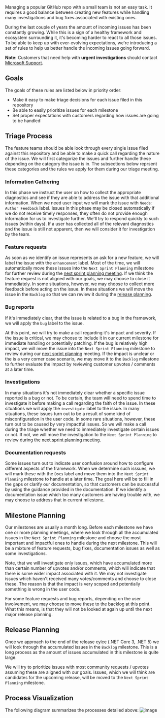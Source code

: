 Managing a popular GitHub repo with a small team is not an easy task. It requires a good balance between creating new features while handling many investigations and bug fixes associated with existing ones.

During the last couple of years the amount of incoming issues has been constantly growing. While this is a sign of a healthy framework and ecosystem surrounding it, it's becoming harder to react to all those issues.
To be able to keep up with ever-evolving expectations, we're introducing a set of rules to help us better handle the incoming issues going forward.

**Note:** Customers that need help with **urgent investigations** should contact [Microsoft Support](https://dotnet.microsoft.com/platform/support).

## Goals
The goals of these rules are listed below in priority order:
- Make it easy to make triage decisions for each issue filed in this repository
- Be able to easily prioritize issues for each milestone
- Set proper expectations with customers regarding how issues are going to be handled

## Triage Process
The feature teams should be able look through every single issue filed against this repository and be able to make a quick call regarding the nature of the issue.
We will first categorize the issues and further handle these depending on the category the issue is in. The subsections below reprsent these categories and the rules we apply for them during our triage meeting.

### Information Gathering
In this phase we instruct the user on how to collect the appropriate diagnostics and see if they are able to address the issue with that additional information.  When we need user input we will mark the issue with `Needs: Author Feedback` label. Issues in this phase may be closed automatically if we do not receive timely responses, they often do not provide enough information for us to investigate further.
We'll try to respond quickly to such issues (within days). If a user has collected all of the relevant diagnostics and the issue is still not apparent, then we will consider it for investigation by the team.

### Feature requests
As soon as we identify an issue represents an ask for a new feature, we will label the issue with the `enhancement` label.
Most of the time, we will automatically move these issues into the `Next Sprint Planning` milestone for further review during the [next sprint planning meeting](#milestone-planning).
If we think the feature request is not aligned with our goals, we may choose to close it immediately.
In some situations, however, we may choose to collect more feedback before acting on the issue. In these situations we will move the issue in the `Backlog` so that we can review it during the [release planning](#release-planning).

### Bug reports
If it's immediately clear, that the issue is related to a bug in the framework, we will apply the `bug` label to the issue.

At this point, we will try to make a call regarding it's impact and severity. If the issue is critical, we may choose to include it in our current milestone for immediate handling or potentially patching.
If the bug is relatively high impact, we will move the issue into the `Next Sprint Planning` milestone to review during our [next sprint planning](#milestone-planning) meeting.
If the impact is unclear or the is a very corner case scenario, we may move it to the `Backlog` milestone to further evaluate the impact by reviewing customer upvotes / comments at a later time.

### Investigations
In many situations it's not immediately clear whether a specific issue reported is a bug or not. To be certain, the team will need to spend time to investigate it before making a call regarding the faith of the issue. In these situations we will apply the `investigate` label to the issue.
In many situations, these issues turn out to be a result of some kind of misconfiguration in the user code.
In some rare situations, however, these turn out to be caused by very impactful issues. So we will make a call during the triage whether we need to immediately investigate certain issues or not.
If not, we will move the investigation to the `Next Sprint Planning` to review during the [next sprint planning meeting](#milestone-planning).

### Documentation requests
Some issues turn out to indicate user confusion around how to configure different aspects of the framework.
When we determine such isssues, we will mark these with the `Docs` label and move them into the `Next Sprint Planning` milestone to handle at a later time. The goal here will be to fill in the gaps or clarify our documentation, so that customers can be successful by using the guidance provided in the documentation.
If we identify a documentation issue which too many customers are having trouble with, we may choose to address that in current milestone.

## Milestone Planning
Our milestones are usually a month long.
Before each milestone we have one or more planning meetings, where we look through all the accumulated issues in the `Next Sprint Planning` milestone and choose the most important and impactful ones to handle during the next milestone. This will be a mixture of feature requests, bug fixes, documentation issues as well as some investigations.

Note, that we will investigate only issues, which have accumulated more than certain number of upvotes and/or comments, which will indicate that there is some wider impact associated with it.
We may not investigate issues which haven't received many votes/comments and choose to close these. The reason is that the impact is very scoped and potentially something is wrong in the user code.

For some feature requests and bug reports, depending on the user involvement, we may choose to move these to the backlog at this point. What this means, is that they will not be looked at again up until the next major release planning.

## Release Planning
Once we approach to the end of the release cylce (.NET Core 3, .NET 5) we will look through the accumulated issues in the `Backlog` milestone. This is a long process as the amount of issues accumulated in this milestone is quite large.

We will try to prioritize issues with most community requests / upvotes assuming these are aligned with our goals.
Issues, which we will think are candidates for the upcoming release, will be moved to the `Next Sprint Planning` milestone.

## Process Visualization
The following diagram summarizes the processes detailed above:
![image](https://user-images.githubusercontent.com/34246760/84076162-23d58c00-a98a-11ea-909d-6d17b91d4f84.png)
